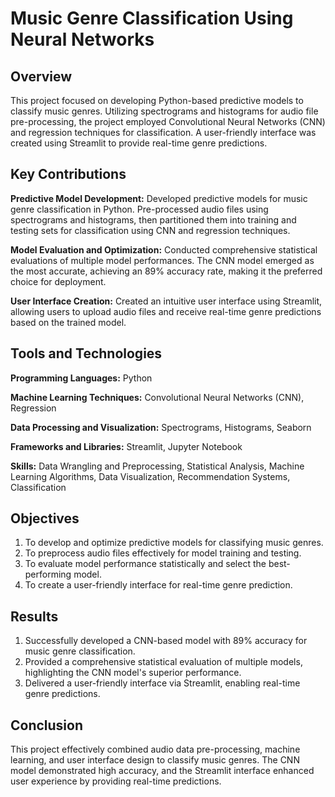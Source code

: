 # Music Genre Classification Using Neural Networks

## Overview
This project focused on developing Python-based predictive models to classify music genres. Utilizing spectrograms and histograms for audio file pre-processing, the project employed Convolutional Neural Networks (CNN) and regression techniques for classification. A user-friendly interface was created using Streamlit to provide real-time genre predictions.

## Key Contributions
**Predictive Model Development:** Developed predictive models for music genre classification in Python. Pre-processed audio files using spectrograms and histograms, then partitioned them into training and testing sets for classification using CNN and regression techniques.

**Model Evaluation and Optimization:** Conducted comprehensive statistical evaluations of multiple model performances. The CNN model emerged as the most accurate, achieving an 89% accuracy rate, making it the preferred choice for deployment.

**User Interface Creation:** Created an intuitive user interface using Streamlit, allowing users to upload audio files and receive real-time genre predictions based on the trained model.

## Tools and Technologies
**Programming Languages:** Python

**Machine Learning Techniques:** Convolutional Neural Networks (CNN), Regression

**Data Processing and Visualization:** Spectrograms, Histograms, Seaborn

**Frameworks and Libraries:** Streamlit, Jupyter Notebook

**Skills:** Data Wrangling and Preprocessing, Statistical Analysis, Machine Learning Algorithms, Data Visualization, Recommendation Systems, Classification

## Objectives
1. To develop and optimize predictive models for classifying music genres.
2. To preprocess audio files effectively for model training and testing.
3. To evaluate model performance statistically and select the best-performing model.
4. To create a user-friendly interface for real-time genre prediction.

## Results
1. Successfully developed a CNN-based model with 89% accuracy for music genre classification.
2. Provided a comprehensive statistical evaluation of multiple models, highlighting the CNN model's superior performance.
3. Delivered a user-friendly interface via Streamlit, enabling real-time genre predictions.

## Conclusion
This project effectively combined audio data pre-processing, machine learning, and user interface design to classify music genres. The CNN model demonstrated high accuracy, and the Streamlit interface enhanced user experience by providing real-time predictions.

